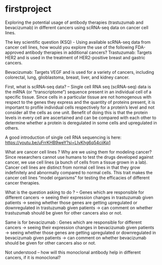 # firstproject
Exploring the potential usage of antibody therapies (trastuzumab and bevacizumab) in different cancers using scRNA-seq data on cancer cell lines.

The key scientific question (KSQ) -  Using available scRNA-seq data from cancer cell lines, how would you explore the use of the following FDA-approved antibody therapies in additional cancers?
Trastuzumab: Targets HER2 and is used in the treatment of HER2-positive breast and gastric cancers.

Bevacizumab: Targets VEGF and is used for a variety of cancers, including colorectal, lung, glioblastoma, breast, liver, and kidney cancer.

First, what is scRNA-seq data? – Single cell RNA seq (scRNA-seq) data is the mRNA (or “transcriptome”) sequence present in an individual cell of a specific tissue. Since cells in a particular tissue are not homogenous with respect to the genes they express and the quantity of proteins present, it is important to profile individual cells respectively for a protein’s level and not consider all the cells as  one unit. Benefit of doing this is that the protein levels in every cell are ascertained and can be compared with each other to determine whether a protein is deregulated in some cells and upregulated in others. 

A good introduction of single cell RNA sequencing is here:
https://youtu.be/uFrrKHB9weY?si=LIvKhg6q54ciiKp1

What are cancer cell lines ? Why are we using them for modeling cancer?
Since researchers cannot use humans to test the drugs developed against cancer, we use cell lines (a bunch of cells from a tissue grown in a lab). Cancer cell lines are distinct from normal cell lines in that they grow indefinitely and abnormally compared to normal cells.  This trait makes the cancer cell lines “model organisms” for testing the efficacies of different cancer therapies. 

 What is the question asking to do ? – 
Genes which are responsible for different cancers → seeing their expression changes in trastuzumab given patients → seeing whether those  genes are getting upregulated or downregulated in trastuzumab given patients → can comment on whether trastuzumab should be given for other cancers also or not. 

Same is for bevacizumab :
Genes which are responsible for different cancers → seeing their expression changes in bevacizumab given patients → seeing whether those  genes are getting upregulated or downregulated in bevacizumab given patients → can comment on whether bevacizumab should be given for other cancers also or not. 

Not understood – how will this monoclonal antibody help in different cancers, if it is monoclonal?








